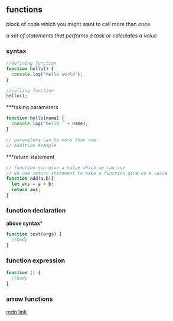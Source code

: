 ## functions

block of code which you might want to call more than once

*a set of statements that performs a task or calculates a value*

### syntax 

```javascript
//defining function
function hello() {
  console.log('hello world');
}

//calling function
hello();
```


***taking parameters
```javascript
function hello(name) {
  console.log('hello ' + name);
}

// parameters can be more than one
// addition example
```

***return statement

```javascript
// function can give a value which we can use
// we use return statement to make a function give us a value
function add(a,b){
  let ans = a + b;
  return ans;
}
```

### function declaration
**above syntax***

```javascript
function test(args) {
  //body
}
```


### function expression

```javascript
function () {
  //body
}
```


### arrow functions 

[mdn link](https://developer.mozilla.org/en-US/docs/Web/JavaScript/Reference/Functions/Arrow_functions)

